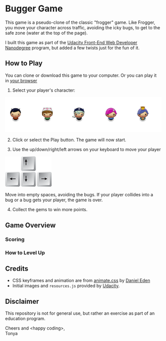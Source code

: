 # Bugger Game

This game is a pseudo-clone of the classic "frogger" game.  Like Frogger, you move your character across traffic, avoiding the icky bugs, to get to the safe zone (water at the top of the page).

I built this game as part of the [Udacity Front-End Web Developer Nanodegree](https://www.udacity.com/course/front-end-web-developer-nanodegree--nd001) program, but added a few twists just for the fun of it.

## How to Play

You can clone or download this game to your computer. Or you can play it in [your browser](https://rawgit.com/hellofromtonya/bugger-game/master/index.html)

1. Select your player's character:

![player's character](_wiki/characters.png)

2. Click or select the Play button.  The game will now start.

3. Use the up/down/right/left arrows on your keyboard to move your player

![keyboard arrows](_wiki/arrow-keys.png)

Move into empty spaces, avoiding the bugs.  If your player collides into a bug or a bug gets your player, the game is over.

4. Collect the gems to win more points.

## Game Overview

### Scoring

### How to Level Up

## Credits

- CSS keyframes and animation are from [animate.css](https://github.com/daneden/animate.css) by [Daniel Eden](https://github.com/daneden)
- Initial images and `resources.js` provided by [Udacity](https://github.com/udacity/frontend-nanodegree-arcade-game).

## Disclaimer

This repository is not for general use, but rather an exercise as part of an education program.

Cheers and &lt;happy coding&gt;,    
Tonya